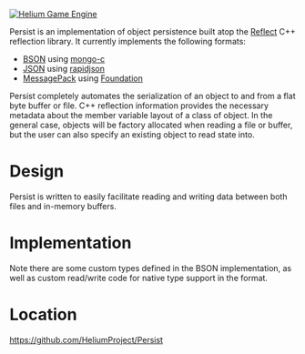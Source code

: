 <a href="http://heliumproject.org/">![Helium Game Engine](https://raw.github.com/HeliumProject/Helium/master/Data/Textures/Helium.png)</a>

Persist is an implementation of object persistence built atop the [Reflect](https://github.com/HeliumProject/Reflect) C++ reflection library.  It currently implements the following formats:
* [BSON](http://bsonspec.org/) using [mongo-c](https://github.com/mongodb/mongo-c-driver)
* [JSON](http://json.com/) using [rapidjson](http://code.google.com/p/rapidjson/)
* [MessagePack](http://msgpack.org/) using [Foundation](https://github.com/HeliumProject/Foundation)

Persist completely automates the serialization of an object to and from a flat byte buffer or file.  C++ reflection information provides the necessary metadata about the member variable layout of a class of object.  In the general case, objects will be factory allocated when reading a file or buffer, but the user can also specify an existing object to read state into.

Design
======

Persist is written to easily facilitate reading and writing data between both files and in-memory buffers.

Implementation
==============

Note there are some custom types defined in the BSON implementation, as well as custom read/write code for native type support in the format.

Location
========
https://github.com/HeliumProject/Persist
